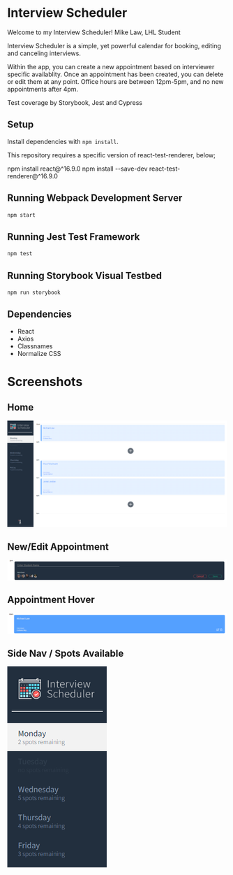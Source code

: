 # Interview Scheduler

Welcome to my Interview Scheduler! Mike Law, LHL Student

Interview Scheduler is a simple, yet powerful calendar for booking, editing and canceling interviews.

Within the app, you can create a new appointment based on interviewer specific availablity. Once an appointment has been created, you can delete or edit them at any point. Office hours are between 12pm-5pm, and no new appointments after 4pm.

Test coverage by Storybook, Jest and Cypress

## Setup

Install dependencies with `npm install`.

This repository requires a specific version of react-test-renderer, below;

npm install react@^16.9.0
npm install --save-dev react-test-renderer@^16.9.0

## Running Webpack Development Server

```sh
npm start
```

## Running Jest Test Framework

```sh
npm test
```

## Running Storybook Visual Testbed

```sh
npm run storybook
```

## Dependencies

- React
- Axios
- Classnames
- Normalize CSS

# Screenshots

## Home

!["Home"](https://github.com/Law86/scheduler/blob/master/doc/screen1.png)

## New/Edit Appointment

!["New Appointment"](https://github.com/Law86/scheduler/blob/master/doc/screen2%20-%20new%20appt.png)

## Appointment Hover

!["Appointment Hover"](https://github.com/Law86/scheduler/blob/master/doc/screen%203%20-%20hover%20over%20edit%20delete.png)

## Side Nav / Spots Available

!["Side Nav feat. Spots"](https://github.com/Law86/scheduler/blob/master/doc/Spots%20remaining.png)
